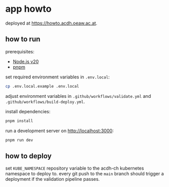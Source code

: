 # app howto

deployed at <https://howto.acdh.oeaw.ac.at>.

## how to run

prerequisites:

- [Node.js v20](https://nodejs.org/en/download)
- [pnpm](https://pnpm.io/installation)

set required environment variables in `.env.local`:

```bash
cp .env.local.example .env.local
```

adjust environment variables in `.github/workflows/validate.yml` and
`.github/workflows/build-deploy.yml`.

install dependencies:

```bash
pnpm install
```

run a development server on [http://localhost:3000](http://localhost:3000):

```bash
pnpm run dev
```

## how to deploy

set `KUBE_NAMESPACE` repository variable to the acdh-ch kubernetes namespace to deploy to. every git
push to the `main` branch should trigger a deployment if the validation pipeline passes.
